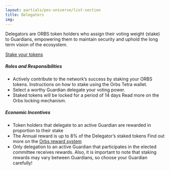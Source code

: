 ```yaml
---
layout: partials/pos-universe/list-section
title: Delegators
img:
---
```


Delegators are ORBS token holders who assign their voting weight (stake) to Guardians, empowering them to maintain security and uphold the long term vision of the ecosystem.

[Stake your tokens](http://www.google.com "button")

##### Roles and Responsibilities

- Actively contribute to the network’s success by staking your ORBS tokens. Instructions on how to stake using the Orbs Tetra wallet.
- Select a worthy Guardian delegate your voting power.
- Staked tokens will be locked for a period of 14 days Read more on the Orbs locking mechanism.

##### Economic Incentives

- Token holders that delegate to an active Guardian are rewarded in proportion to their stake
- The Annual reward is up to 8% of the Delegator’s staked tokens Find out more on the [Orbs reward system](http://www.google.com "link")
- Only delegation to an active Guardian that participates in the elected committee receives rewards. Also, it is important to note that staking rewards may vary between Guardians, so choose your Guardian carefully!

